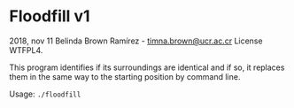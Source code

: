 # Floodfill v1

2018, nov 11
Belinda Brown Ramírez - timna.brown@ucr.ac.cr
License WTFPL4.


This program identifies if its surroundings are identical and if so, it replaces them in the same way to the starting position by command line.

Usage: `./floodfill `

